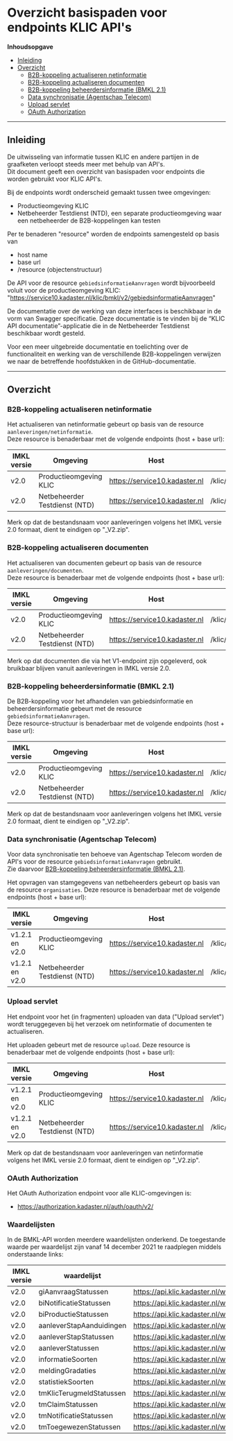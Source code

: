 ﻿# Overzicht basispaden voor endpoints KLIC API's

**Inhoudsopgave**

- [Inleiding](#inleiding)
- [Overzicht](#overzicht)
  - [B2B-koppeling actualiseren netinformatie](#b2b-koppeling-actualiseren-netinformatie)
  - [B2B-koppeling actualiseren documenten](#b2b-koppeling-actualiseren-documenten)
  - [B2B-koppeling beheerdersinformatie (BMKL 2.1)](#b2b-koppeling-beheerdersinformatie-bmkl-21)
  - [Data synchronisatie (Agentschap Telecom)](#data-synchronisatie-agentschap-telecom)
  - [Upload servlet](#upload-servlet)
  - [OAuth Authorization](#oauth-authorization)

---------------------------------------------------------
## Inleiding



De uitwisseling van informatie tussen KLIC en andere partijen in de graafketen verloopt steeds meer met behulp van API's.  \
Dit document geeft een overzicht van basispaden voor endpoints die worden gebruikt voor KLIC API's.

Bij de endpoints wordt onderscheid gemaakt tussen twee omgevingen:
- Productieomgeving KLIC
- Netbeheerder Testdienst (NTD), een separate productieomgeving waar een netbeheerder de B2B-koppelingen kan testen 

Per te benaderen "resource" worden de endpoints samengesteld op basis van
- host name
- base url
- /resource (objectenstructuur)

De API voor de resource `gebiedsinformatieAanvragen` wordt bijvoorbeeld voluit voor de productieomgeving KLIC:  \
   "https://service10.kadaster.nl/klic/bmkl/v2/gebiedsinformatieAanvragen" 

De documentatie over de werking van deze interfaces is beschikbaar in de vorm van Swagger specificatie. Deze documentatie is te vinden bij de “KLIC API documentatie”-applicatie die in de Netbeheerder Testdienst beschikbaar wordt gesteld.

Voor een meer uitgebreide documentatie en toelichting over de functionaliteit en werking van de verschillende B2B-koppelingen verwijzen we naar de betreffende hoofdstukken in de GitHub-documentatie.

---------------------------------------------------------
## Overzicht

### B2B-koppeling actualiseren netinformatie

Het actualiseren van netinformatie gebeurt op basis van de resource `aanleveringen/netinformatie`.  \
Deze resource is benaderbaar met de volgende endpoints (host + base url):

|IMKL versie |Omgeving                      |Host                           |Base url                           | Beschikbaarheid    | 
|------------|------------------------------|-------------------------------|-----------------------------------|--------------------|
|v2.0        |Productieomgeving KLIC        | https://service10.kadaster.nl | /klic/actualiseren/v2/            |  vanaf 3 januari 2022 |
|v2.0        |Netbeheerder Testdienst (NTD) | https://service10.kadaster.nl | /klic/ntd/actualiseren/v2/        |  vanaf 20 mei 2021 |

Merk op dat de bestandsnaam voor aanleveringen volgens het IMKL versie 2.0 formaat, dient te eindigen op "_V2.zip".


### B2B-koppeling actualiseren documenten

Het actualiseren van documenten gebeurt op basis van de resource `aanleveringen/documenten`.  \
Deze resource is benaderbaar met de volgende endpoints (host + base url):


|IMKL versie |Omgeving                      |Host                           |Base url                           | Beschikbaarheid    | 
|------------|------------------------------|-------------------------------|-----------------------------------|--------------------|
|v2.0        |Productieomgeving KLIC        | https://service10.kadaster.nl | /klic/actualiseren/v2/            | vanaf 3 januari 2022 |
|v2.0        |Netbeheerder Testdienst (NTD) | https://service10.kadaster.nl | /klic/ntd/actualiseren/v2/        |  vanaf 20 mei 2021 |

Merk op dat documenten die via het V1-endpoint zijn opgeleverd, ook bruikbaar blijven vanuit aanleveringen in IMKL versie 2.0.


### B2B-koppeling beheerdersinformatie (BMKL 2.1)

De B2B-koppeling voor het afhandelen van gebiedsinformatie en beheerdersinformatie gebeurt met de resource `gebiedsinformatieAanvragen`.  \
Deze resource-structuur is benaderbaar met de volgende endpoints (host + base url):

|IMKL versie |Omgeving                      |Host                           |Base url                      | Beschikbaarheid    | 
|------------|------------------------------|-------------------------------|------------------------------|--------------------|
|v2.0        |Productieomgeving KLIC        | https://service10.kadaster.nl | /klic/bmkl/v2/               |  vanaf 3 januari 2022 |
|v2.0        |Netbeheerder Testdienst (NTD) | https://service10.kadaster.nl | /klic/ntd/bmkl/v2/           |  vanaf 20 mei 2021 |

Merk op dat de bestandsnaam voor aanleveringen volgens het IMKL versie 2.0 formaat, dient te eindigen op "_V2.zip".

### Data synchronisatie (Agentschap Telecom)

Voor data synchronisatie ten behoeve van Agentschap Telecom worden de API's voor de resource `gebiedsinformatieAanvragen` gebruikt.  \
Zie daarvoor [B2B-koppeling beheerdersinformatie (BMKL 2.1)](#b2b-koppeling-beheerdersinformatie-bmkl-21).

Het opvragen van stamgegevens van netbeheerders gebeurt op basis van de resource `organisaties`.
Deze resource is benaderbaar met de volgende endpoints (host + base url):

|IMKL versie    |Omgeving                      |Host                           |Base url                      |
|---------------|------------------------------|-------------------------------|------------------------------|
|v1.2.1 en v2.0 |Productieomgeving KLIC        | https://service10.kadaster.nl | /klic/leveren/api/v2/web     | 
|v1.2.1 en v2.0 |Netbeheerder Testdienst (NTD) | https://service10.kadaster.nl | /klic/ntd/leveren/api/v2/web | 


### Upload servlet

Het endpoint voor het (in fragmenten) uploaden van data ("Upload servlet") wordt teruggegeven bij het verzoek om netinformatie of documenten te actualiseren.

Het uploaden gebeurt met de resource `upload`.
Deze resource is benaderbaar met de volgende endpoints (host + base url):

|IMKL versie    |Omgeving                      |Host                           |Base url                                  | 
|---------------|------------------------------|-------------------------------|------------------------------------------|
|v1.2.1 en v2.0 |Productieomgeving KLIC        | https://service10.kadaster.nl | /klic/actualiseren/upload/api/v2/web     |
|v1.2.1 en v2.0 |Netbeheerder Testdienst (NTD) | https://service10.kadaster.nl | /klic/ntd/actualiseren/upload/api/v2/web |

Merk op dat de bestandsnaam voor aanleveringen van netinformatie volgens het IMKL versie 2.0 formaat, dient te eindigen op "_V2.zip".

### OAuth Authorization

Het OAuth Authorization endpoint voor alle KLIC-omgevingen is:
- https://authorization.kadaster.nl/auth/oauth/v2/

### Waardelijsten

In de BMKL-API worden meerdere waardelijsten onderkend. De toegestande waarde per waardelijst zijn vanaf 14 december 2021 te raadplegen middels onderstaande links:

|IMKL versie | waardelijst              | link                                                                    |
|------------|--------------------------|-------------------------------------------------------------------------|
|v2.0        | giAanvraagStatussen      | https://api.klic.kadaster.nl/waardelijsten/v2/giAanvraagStatussen/      |
|v2.0        | biNotificatieStatussen   | https://api.klic.kadaster.nl/waardelijsten/v2/biNotificatieStatussen    |
|v2.0        | biProductieStatussen     | https://api.klic.kadaster.nl/waardelijsten/v2/biProductieStatussen/     |
|v2.0        | aanleverStapAanduidingen | https://api.klic.kadaster.nl/waardelijsten/v2/aanleverStapAanduidingen/ |
|v2.0        | aanleverStapStatussen    | https://api.klic.kadaster.nl/waardelijsten/v2/aanleverStapStatussen/    |
|v2.0        | aanleverStatussen        | https://api.klic.kadaster.nl/waardelijsten/v2/aanleverStatussen/        |
|v2.0        | informatieSoorten        | https://api.klic.kadaster.nl/waardelijsten/v2/informatieSoorten/        |
|v2.0        | meldingGradaties         | https://api.klic.kadaster.nl/waardelijsten/v2/meldingGradaties/         |
|v2.0        | statistiekSoorten        | https://api.klic.kadaster.nl/waardelijsten/v2/statistiekSoorten/        |
|v2.0        | tmKlicTerugmeldStatussen        | https://api.klic.kadaster.nl/waardelijsten/v2/tmKlicTerugmeldStatussen/       |
|v2.0        | tmClaimStatussen        | https://api.klic.kadaster.nl/waardelijsten/v2/tmClaimStatussen/       |
|v2.0        | tmNotificatieStatussen        | https://api.klic.kadaster.nl/waardelijsten/v2/tmNotificatieStatussen/       |
|v2.0        | tmToegewezenStatussen        | https://api.klic.kadaster.nl/waardelijsten/v2/tmToegewezenStatussen/       |
